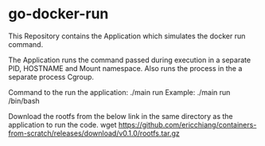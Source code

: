 # go-docker-run
This Repository contains the Application which simulates the docker run command.

The Application runs the command passed during execution in a separate PID, HOSTNAME and Mount namespace. Also runs the process in the a separate process Cgroup.

Command to the run the application:
 ./main run <linux comamnd>
 Example: ./main run /bin/bash
 
Download the rootfs from the below link in the same directory as the application to run the code.
 wget https://github.com/ericchiang/containers-from-scratch/releases/download/v0.1.0/rootfs.tar.gz
